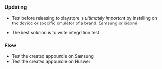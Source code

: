 ### Updating

- Test before releasing to playstore is *ultimately important* by installing on the device or specific emulator of a brand. Samsung or xiaomi

- The best solution is to write integration test

### Flow

- Test the created appbundle on Samsung
- Test the created appbundle on Huawei
